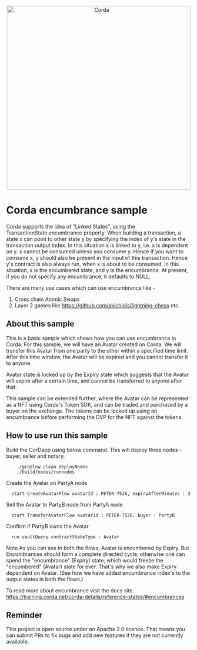 <p align="center">
    <img src="https://www.corda.net/wp-content/uploads/2016/11/fg005_corda_b.png" alt="Corda" width="500">
</p>

# Corda encumbrance sample

Corda supports the idea of "Linked States", using the TransactionState.encumbrance property. When building a transaction, a state x can 
point to other state y by specifying the index of y's state in the transaction output index. 
In this situation x is linked to y, i.e. x is dependent on y. x cannot be consumed unless you consume y.
Hence if you want to consume x, y should also be present in the input of this transaction.
Hence y's contract is also always run, when x is about to be consumed. 
In this situation, x is the encumbered state, and y is the encumbrance.
At present, if you do not specify any encumbrance, it defaults to NULL. 

There are many use cases which can use encumbrance like -
1. Cross chain Atomic Swaps
2. Layer 2 games like https://github.com/akichidis/lightning-chess etc.

## About this sample

This is a basic sample which shows how you can use encumbrance in Corda. For this sample, we will have an Avatar
created on Corda. We will transfer this Avatar from one party to the other within a specified time limit.
After this time window, the Avatar will be expired and you cannot transfer it to anyone. 

Avatar state is locked up by the Expiry state which suggests that the Avatar will expire after a certain time, 
and cannot be transferred to anyone after that.

This sample can be extended further, where the Avatar can be represented as a NFT using Corda's Token SDK, and 
can be traded and purchased by a buyer on the exchange. The tokens can be locked up using an encumbrance before 
performing the DVP for the NFT against the tokens.

## How to use run this sample

Build the CorDapp using below command. This will deploy three nodes - buyer, seller and notary.
```
    ./gradlew clean deployNodes
    ./build/nodes/runnodes
```


Create the Avatar on PartyA node

      start CreateAvatarFlow avatarId : PETER-7526, expiryAfterMinutes : 3

Sell the Avatar to PartyB node from PartyA node

      start TransferAvatarFlow avatarId : PETER-7526, buyer : PartyB

Confirm if PartyB owns the Avatar

      run vaultQuery contractStateType : Avatar

Note
As you can see in both the flows, Avatar is encumbered by Expiry. But Encumbrances should form a complete directed cycle, 
otherwise one can spend the "encumbrance" (Expiry) state, which would freeze the "encumbered" (Avatar) state for ever.
That's why we also make Expiry dependent on Avatar. (See how we have added encumbrance index's to the output states in 
both the flows.)

To read more about encumbrance visit the docs site. https://training.corda.net/corda-details/reference-states/#encumbrances

## Reminder

This project is open source under an Apache 2.0 licence. That means you
can submit PRs to fix bugs and add new features if they are not currently
available.